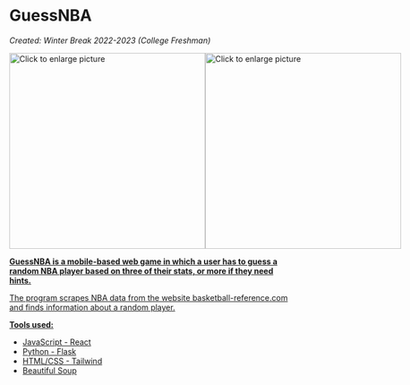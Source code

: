 # GuessNBA

<i>Created: Winter Break 2022-2023 (College Freshman)</i>

<div style="display: flex;"><a href="https://drive.google.com/uc?export=view&id=1ZGLkKBFjeByl71LjRh5G_VeTxNDpC36z"><img src="https://drive.google.com/uc?export=view&id=1ZGLkKBFjeByl71LjRh5G_VeTxNDpC36z" style="max-width: 100%; height: 350px" title="Click to enlarge picture" /><a href="https://drive.google.com/uc?export=view&id=1AkN_7AublNACn8mwXWN5gNJIG3ZUHwDr"><img src="https://drive.google.com/uc?export=view&id=1AkN_7AublNACn8mwXWN5gNJIG3ZUHwDr" style="max-width: 100%; height: 350px" title="Click to enlarge picture" /></div>

<b>GuessNBA is a mobile-based web game in which a user has to guess a random NBA player based on three of their stats, or more if they need hints.</b>

The program scrapes NBA data from the website basketball-reference.com and finds information about a random player.<br>

  <b>Tools used:</b>
 - JavaScript - React
 - Python - Flask
 - HTML/CSS - Tailwind
 - Beautiful Soup
